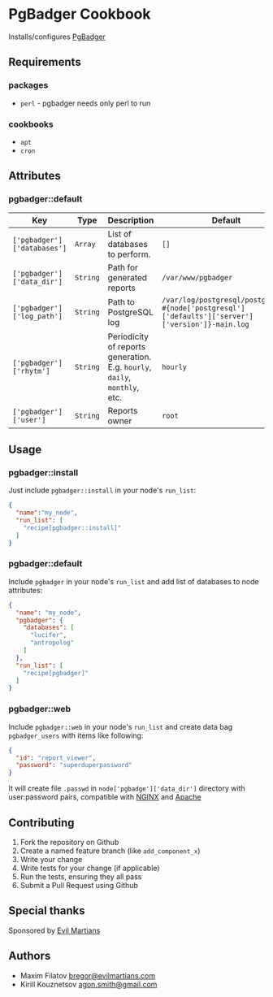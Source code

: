 # PgBadger Cookbook

Installs/configures [PgBadger](http://dalibo.github.io/pgbadger/)

## Requirements

### packages

* `perl` - pgbadger needs only perl to run

### cookbooks

* `apt`
* `cron`

## Attributes

### pgbadger::default

|Key|Type|Description|Default|
|---|----|-----------|-------|
|`['pgbadger']['databases']`|`Array`|List of databases to perform.|`[]`|
|`['pgbadger']['data_dir']`|`String`|Path for generated reports| `/var/www/pgbadger`|
|`['pgbadger']['log_path']`  |`String`|Path to PostgreSQL log|`/var/log/postgresql/postgresql-#{node['postgresql']['defaults']['server']['version']}-main.log`|
|`['pgbadger']['rhytm']`|`String`|Periodicity of reports generation. E.g. `hourly`, `daily`, `monthly`, etc. |`hourly`|
|`['pgbadger']['user']`|`String`|Reports owner|`root`|


## Usage

### pgbadger::install

Just include `pgbadger::install` in your node's `run_list`:

```json
{
  "name":"my_node",
  "run_list": [
    "recipe[pgbadger::install]"
  ]
}
```


### pgbadger::default

Include `pgbadger` in your node's `run_list` and add list of databases to node attributes:

```json
{
  "name": "my_node",
  "pgbadger": {
    "databases": [
      "lucifer",
      "antropolog"
    ]
  },
  "run_list": [
    "recipe[pgbadger]"
  ]
}
```

### pgbadger::web

Include `pgbadger::web` in your node's `run_list` and create data bag `pgbadger_users` with items like following:

```json
{
  "id": "report_viewer",
  "password": "superduperpassword"
}
```

It will create file `.passwd` in `node['pgbadge']['data_dir']` directory with user:password pairs, compatible with [NGINX](http://nginx.org/) and [Apache](http://httpd.apache.org/)

## Contributing

1. Fork the repository on Github
2. Create a named feature branch (like `add_component_x`)
3. Write your change
4. Write tests for your change (if applicable)
5. Run the tests, ensuring they all pass
6. Submit a Pull Request using Github

## Special thanks
   Sponsored by [Evil Martians](http://evilmartians.com)

## Authors
   - Maxim Filatov <bregor@evilmartians.com>
   - Kirill Kouznetsov <agon.smith@gmail.com>
